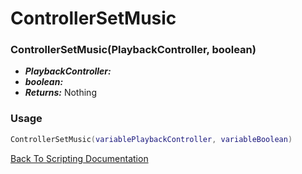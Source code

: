# ControllerSetMusic

### ControllerSetMusic(PlaybackController, boolean)
- ***PlaybackController:*** 
- ***boolean:*** 
- ***Returns:*** Nothing

### Usage

```Lua
ControllerSetMusic(variablePlaybackController, variableBoolean)
```


[Back To Scripting Documentation](../README.md)
